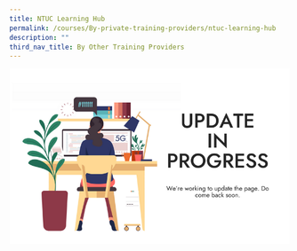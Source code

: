 ```yaml
---
title: NTUC Learning Hub
permalink: /courses/By-private-training-providers/ntuc-learning-hub
description: ""
third_nav_title: By Other Training Providers
---
```

![To be updated soon](/images/banners-and-logos/Webpage%20Update-S.png)